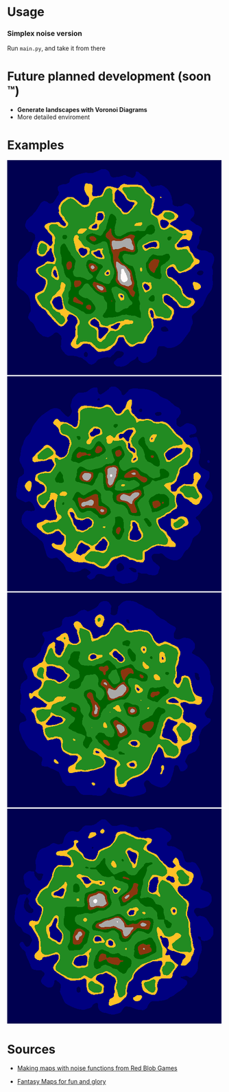 # Usage
### Simplex noise version
Run `main.py`, and take it from there

# Future planned development (soon &trade;)
* **Generate landscapes with Voronoi Diagrams**
* More detailed enviroment

# Examples
![](img/simplex_island.bmp)
![](img/simplex_island2.bmp)
![](img/simplex_island3.bmp)
![](img/simplex_island4.bmp)


# Sources
- [Making maps with noise functions
from Red Blob Games](https://www.redblobgames.com/maps/terrain-from-noise/)

- [Fantasy Maps for fun and glory](https://azgaar.wordpress.com/)
